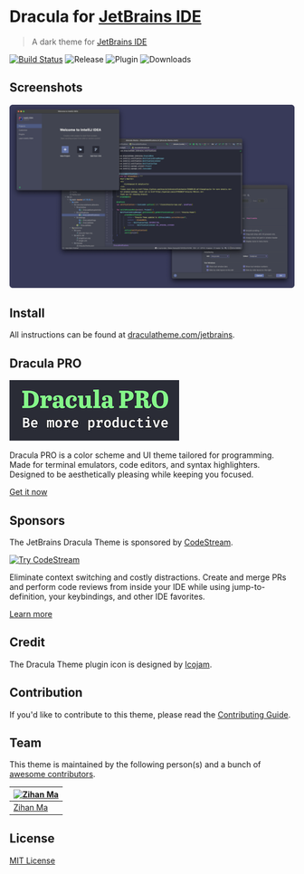 # Dracula for [JetBrains IDE](https://www.jetbrains.com/)

> A dark theme for [JetBrains IDE](https://www.jetbrains.com/)

[![Build Status](https://dev.azure.com/draculatheme/dracula-theme/_apis/build/status/dracula.jetbrains?branchName=master)](https://dev.azure.com/draculatheme/dracula-theme/_build/latest?definitionId=2&branchName=master)
![Release](https://img.shields.io/github/release/WhiteVermouth/jetbrains-dracula.svg)
![Plugin](https://img.shields.io/jetbrains/plugin/v/com.vermouthx.idea.svg)
![Downloads](https://img.shields.io/jetbrains/plugin/d/com.vermouthx.idea.svg)

## Screenshots

![Screenshot](./screenshot.png)

## Install

All instructions can be found at [draculatheme.com/jetbrains](https://draculatheme.com/jetbrains).

## Dracula PRO

[![Dracula Pro](./docs/screenshots/dracula-pro.png)](https://gumroad.com/a/477820019)

Dracula PRO is a color scheme and UI theme tailored for programming.
Made for terminal emulators, code editors, and syntax highlighters.
Designed to be aesthetically pleasing while keeping you focused.

[Get it now](https://gumroad.com/a/477820019)

## Sponsors

The JetBrains Dracula Theme is sponsored by [CodeStream](https://sponsorlink.codestream.com/?utm_source=jbmarket&amp;utm_campaign=jbdracula&amp;utm_medium=banner).

[![Try CodeStream](https://alt-images.codestream.com/codestream_logo_jbdracula.png)](https://sponsorlink.codestream.com/?utm_source=jbmarket&amp;utm_campaign=jbdracula&amp;utm_medium=banner)

Eliminate context switching and costly distractions. Create and merge PRs and perform code reviews from inside your IDE while using jump-to-definition, your keybindings, and other IDE favorites.

[Learn more](https://sponsorlink.codestream.com/?utm_source=jbmarket&amp;utm_campaign=jbdracula&amp;utm_medium=banner)

## Credit

The Dracula Theme plugin icon is designed by [Icojam](https://www.icojam.com/).

## Contribution

If you'd like to contribute to this theme, please read the [Contributing Guide](./CONTRIBUTING.md).

## Team

This theme is maintained by the following person(s) and a bunch of [awesome contributors](https://github.com/dracula/jetbrains/graphs/contributors).

|[![Zihan Ma](https://avatars.githubusercontent.com/u/13076049?v=3&s=70)](https://github.com/WhiteVermouth)
|---
|[Zihan Ma](https://github.com/WhiteVermouth)

## License

[MIT License](./LICENSE)